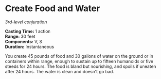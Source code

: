 # Create Food and Water 
_3rd-level conjuration_ 

**Casting Time:** 1 action    
**Range:** 30 feet    
**Components:** V, S    
**Duration:** Instantaneous 

You create 45 pounds of food and 30 gallons of water on the ground or in containers within range, enough to sustain up to fifteen humanoids or five steeds for 24 hours. The food is bland but nourishing, and spoils if uneaten after 24 hours. The water is clean and doesn't go bad. 
